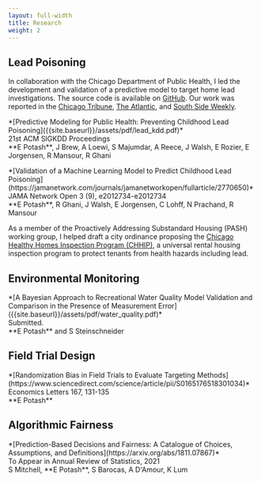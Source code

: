 ```yaml
---
layout: full-width
title: Research
weight: 2
---
```

## Lead Poisoning
In collaboration with the Chicago Department of Public Health, I led the development and validation of a predictive model to target home lead investigations. The source code is available on [GitHub](https://github.com/chicago/lead-model). Our work was reported in the [Chicago Tribune](http://www.chicagotribune.com/news/ct-big-data-police-misconduct-met-20160816-story.html), [The Atlantic](https://www.theatlantic.com/technology/archive/2016/01/predictive-policing-food-poisoning/423126/), and [South Side Weekly](http://southsideweekly.com/living-with-lead/).

<p class="paper" markdown="1">
    *[Predictive Modeling for Public Health: Preventing Childhood Lead Poisoning]({{site.baseurl}}/assets/pdf/lead_kdd.pdf)*<br/>
    21st ACM SIGKDD Proceedings <br/>
    **E Potash**, J Brew, A Loewi, S Majumdar, A Reece, J Walsh, E Rozier, E Jorgensen, R Mansour, R Ghani
</p>

<p class="paper" markdown="1">
    *[Validation of a Machine Learning Model to Predict Childhood Lead Poisoning](https://jamanetwork.com/journals/jamanetworkopen/fullarticle/2770650)*<br/>
    JAMA Network Open 3 (9), e2012734-e2012734<br/>
    **E Potash**, R Ghani, J Walsh, E Jorgensen, C Lohff, N Prachand, R Mansour<br/>
</p>

As a member of the Proactively Addressing Substandard Housing (PASH) working group, I helped draft a city ordinance proposing the [Chicago Healthy Homes Inspection Program (CHHIP)](https://www.tenants-rights.org/programs/advocacy/chhip/), a universal rental housing inspection program to protect tenants from health hazards including lead.

## Environmental Monitoring

<p class="paper" markdown="1">
    *[A Bayesian Approach to Recreational Water Quality Model Validation and Comparison in the Presence of Measurement Error]({{site.baseurl}}/assets/pdf/water_quality.pdf)*<br/>
    Submitted.<br/>
    **E Potash** and S Steinschneider
</p>

## Field Trial Design
<p class="paper" markdown="1">
    *[Randomization Bias in Field Trials to Evaluate Targeting Methods](https://www.sciencedirect.com/science/article/pii/S0165176518301034)*<br/>
    Economics Letters 167, 131-135<br/>
    **E Potash**
</p>

## Algorithmic Fairness
<p class="paper" markdown="1">
*[Prediction-Based Decisions and Fairness: A Catalogue of Choices, Assumptions, and Definitions](https://arxiv.org/abs/1811.07867)*<br/>
To Appear in Annual Review of Statistics, 2021<br/>
S Mitchell, **E Potash**, S Barocas, A D'Amour, K Lum
</p>

